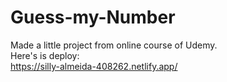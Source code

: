 # Guess-my-Number
Made a little project from online course of Udemy.<br>
Here's is deploy:<br>
https://silly-almeida-408262.netlify.app/
